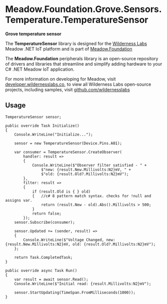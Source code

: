 # Meadow.Foundation.Grove.Sensors.Temperature.TemperatureSensor

**Grove temperature sensor**

The **TemperatureSensor** library is designed for the [Wilderness Labs](www.wildernesslabs.co) Meadow .NET IoT platform and is part of [Meadow.Foundation](https://developer.wildernesslabs.co/Meadow/Meadow.Foundation/)

The **Meadow.Foundation** peripherals library is an open-source repository of drivers and libraries that streamline and simplify adding hardware to your C# .NET Meadow IoT application.

For more information on developing for Meadow, visit [developer.wildernesslabs.co](http://developer.wildernesslabs.co/), to view all Wilderness Labs open-source projects, including samples, visit [github.com/wildernesslabs](https://github.com/wildernesslabs/)

## Usage

```
TemperatureSensor sensor;

public override Task Initialize()
{
    Console.WriteLine("Initialize...");

    sensor = new TemperatureSensor(Device.Pins.A01);

    var consumer = TemperatureSensor.CreateObserver(
        handler: result => 
        { 
            Console.WriteLine($"Observer filter satisfied - " +
                $"new: {result.New.Millivolts:N2}mV, " +
                $"old: {result.Old?.Millivolts:N2}mV"); 
        },
        filter: result =>
        {
            if (result.Old is { } old)
            {   //c# 8 pattern match syntax. checks for !null and assigns var.
                return (result.New - old).Abs().Millivolts > 500;
            }
            return false;
        });
    sensor.Subscribe(consumer);

    sensor.Updated += (sender, result) =>
    {
        Console.WriteLine($"Voltage Changed, new: {result.New.Millivolts:N2}mV, old: {result.Old?.Millivolts:N2}mV");
    };

    return Task.CompletedTask;
}

public override async Task Run()
{
    var result = await sensor.Read();
    Console.WriteLine($"Initial read: {result.Millivolts:N2}mV");

    sensor.StartUpdating(TimeSpan.FromMilliseconds(1000));
}

```

